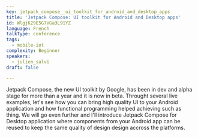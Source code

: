 ```yaml
---
key: jetpack_compose__ui_toolkit_for_android_and_desktop_apps
title: 'Jetpack Compose: UI toolkit for Android and Desktop apps'
id: WlgjK29E5G7VGa3L91YZ
language: French
talkType: conference
tags:
  - mobile-iot
complexity: Beginner
speakers:
  - julien_salvi
draft: false

---
```


Jetpack Compose, the new UI toolkit by Google, has been in dev and alpha stage for more than a year and it is now in beta. Throught several live examples, let's see how you can bring high quality UI to your Android application and how functional programming helped achieving such as thing. We will go even further and I'll introduce Jetpack Compose for Desktop application where components from your Android app can be reused to keep the same quality of design design accross the platforms.